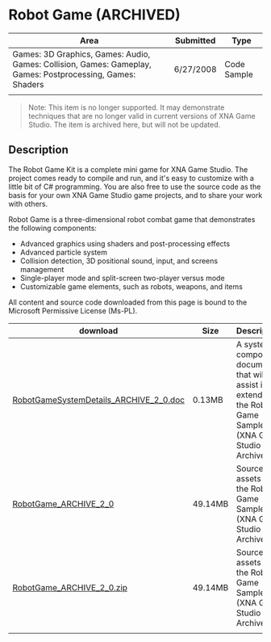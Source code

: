 # Robot Game (ARCHIVED)

|Area|Submitted|Type|
|-|-|-|
Games: 3D Graphics, Games: Audio, Games: Collision, Games: Gameplay, Games: Postprocessing, Games: Shaders|6/27/2008|Code Sample
||||

> Note: This item is no longer supported. It may demonstrate techniques that are no longer valid in current versions of XNA Game Studio. The item is archived here, but will not be updated.

## Description

The Robot Game Kit is a complete mini game for XNA Game Studio. The project comes ready to compile and run, and it's easy to customize with a little bit of C# programming. You are also free to use the source code as the basis for your own XNA Game Studio game projects, and to share your work with others.

Robot Game is a three-dimensional robot combat game that demonstrates the following components:

* Advanced graphics using shaders and post-processing effects
* Advanced particle system
* Collision detection, 3D positional sound, input, and screens management
* Single-player mode and split-screen two-player versus mode
* Customizable game elements, such as robots, weapons, and items

All content and source code downloaded from this page is bound to the Microsoft Permissive License (Ms-PL).

download | Size | Description
---|---|---|
[RobotGameSystemDetails_ARCHIVE_2_0.doc](https://github.com/SimonDarksideJ/XNAGameStudio/raw/master/Documents/RobotGameSystemDetails_ARCHIVE_2_0.doc?raw=true) | 0.13MB | A system component document that will assist in extending the Robot Game Sample (XNA Game Studio 2.0, Archived).
[RobotGame_ARCHIVE_2_0](https://github.com/simondarksidej/XNAGameStudio/tree/master/Samples/RobotGame_ARCHIVE_2_0) | 49.14MB | Source and assets for the Robot Game Sample (XNA Game Studio 2.0, Archived).
[RobotGame_ARCHIVE_2_0.zip](https://github.com/simondarksidej/XNAGameStudioZips/tree/master/Samples/RobotGame_ARCHIVE_2_0.zip) | 49.14MB | Source and assets for the Robot Game Sample (XNA Game Studio 2.0, Archived).
||||
